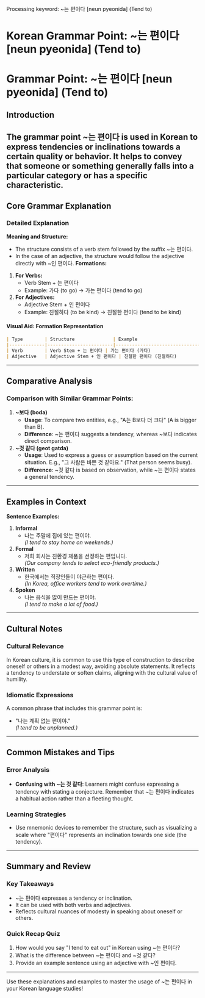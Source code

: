 Processing keyword: ~는 편이다 [neun pyeonida] (Tend to)
# Korean Grammar Point: ~는 편이다 [neun pyeonida] (Tend to)
# Grammar Point: ~는 편이다 [neun pyeonida] (Tend to)
## Introduction
The grammar point ~는 편이다 is used in Korean to express tendencies or inclinations towards a certain quality or behavior. It helps to convey that someone or something generally falls into a particular category or has a specific characteristic.
---
## Core Grammar Explanation
### Detailed Explanation
**Meaning and Structure:**
- The structure consists of a verb stem followed by the suffix ~는 편이다.
- In the case of an adjective, the structure would follow the adjective directly with ~인 편이다.
**Formations:**
1. **For Verbs:**
   - Verb Stem + 는 편이다
   - Example: 가다 (to go) → 가는 편이다 (tend to go)
2. **For Adjectives:**
   - Adjective Stem + 인 편이다
   - Example: 친절하다 (to be kind) → 친절한 편이다 (tend to be kind)
#### Visual Aid: Formation Representation
```markdown
| Type        | Structure              | Example                                | Translation             |
|-------------|------------------------|----------------------------------------|-------------------------|
| Verb        | Verb Stem + 는 편이다 | 가는 편이다 (가다)                     | I tend to go.           |
| Adjective   | Adjective Stem + 인 편이다 | 친절한 편이다 (친절하다)               | I tend to be kind.      |
```
---
## Comparative Analysis
### Comparison with Similar Grammar Points:
1. **~보다 (boda)**
   - **Usage**: To compare two entities, e.g., "A는 B보다 더 크다" (A is bigger than B).
   - **Difference**: ~는 편이다 suggests a tendency, whereas ~보다 indicates direct comparison.
2. **~것 같다 (geot gatda)**
   - **Usage**: Used to express a guess or assumption based on the current situation. E.g., "그 사람은 바쁜 것 같아요." (That person seems busy).
   - **Difference**: ~것 같다 is based on observation, while ~는 편이다 states a general tendency.
---
## Examples in Context
**Sentence Examples:**
1. **Informal**
   - 나는 주말에 집에 있는 편이야.  
     *(I tend to stay home on weekends.)*
2. **Formal**
   - 저희 회사는 친환경 제품을 선정하는 편입니다.  
     *(Our company tends to select eco-friendly products.)*
3. **Written**
   - 한국에서는 직장인들이 야근하는 편이다.  
     *(In Korea, office workers tend to work overtime.)*
4. **Spoken**
   - 나는 음식을 많이 만드는 편이야.  
     *(I tend to make a lot of food.)*
---
## Cultural Notes
### Cultural Relevance
In Korean culture, it is common to use this type of construction to describe oneself or others in a modest way, avoiding absolute statements. It reflects a tendency to understate or soften claims, aligning with the cultural value of humility.
### Idiomatic Expressions
A common phrase that includes this grammar point is:
- "나는 계획 없는 편이야."  
*(I tend to be unplanned.)*
---
## Common Mistakes and Tips
### Error Analysis
- **Confusing with ~는 것 같다**: Learners might confuse expressing a tendency with stating a conjecture. Remember that ~는 편이다 indicates a habitual action rather than a fleeting thought.
### Learning Strategies
- Use mnemonic devices to remember the structure, such as visualizing a scale where "편이다" represents an inclination towards one side (the tendency).
---
## Summary and Review
### Key Takeaways
- ~는 편이다 expresses a tendency or inclination.
- It can be used with both verbs and adjectives.
- Reflects cultural nuances of modesty in speaking about oneself or others.
### Quick Recap Quiz
1. How would you say "I tend to eat out" in Korean using ~는 편이다?
2. What is the difference between ~는 편이다 and ~것 같다?
3. Provide an example sentence using an adjective with ~인 편이다. 
---
Use these explanations and examples to master the usage of ~는 편이다 in your Korean language studies!

